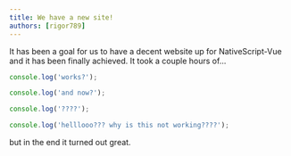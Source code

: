 ```yaml
---
title: We have a new site!
authors: [rigor789]
---
```


It has been a goal for us to have a decent website up for NativeScript-Vue
and it has been finally achieved. It took a couple hours of...

```js
console.log('works?');

console.log('and now?');

console.log('????');

console.log('helllooo??? why is this not working????');
```

but in the end it turned out great.
